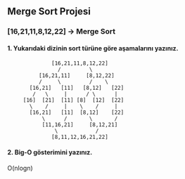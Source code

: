 ## Merge Sort Projesi

### [16,21,11,8,12,22] -> Merge Sort
#### 1.	Yukarıdaki dizinin sort türüne göre aşamalarını yazınız.
 
                  [16,21,11,8,12,22]
                    /         \
              [16,21,11]     [8,12,22]
              /     \         /    \
           [16,21]   [11]   [8,12]   [22]
            /   \     |      / \      |
         [16]  [21]  [11] [8]  [12]  [22]
           \    /     |    \    /     |
           [16,21]   [11]  [8,12]    [22]
               \      /       \       /
               [11,16,21]     [8,12,21]
                   \            /
                  [8,11,12,16,21,22]
 
#### 2.	Big-O gösterimini yazınız.
O(nlogn)
